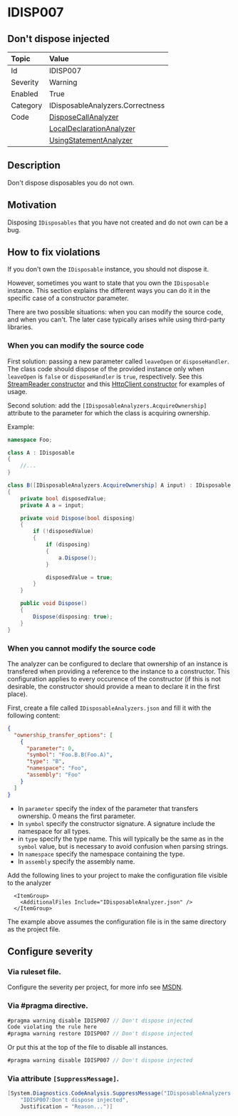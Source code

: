 # IDISP007
## Don't dispose injected

| Topic    | Value
| :--      | :--
| Id       | IDISP007
| Severity | Warning
| Enabled  | True
| Category | IDisposableAnalyzers.Correctness
| Code     | [DisposeCallAnalyzer](https://github.com/DotNetAnalyzers/IDisposableAnalyzers/blob/master/IDisposableAnalyzers/Analyzers/DisposeCallAnalyzer.cs)
|          | [LocalDeclarationAnalyzer](https://github.com/DotNetAnalyzers/IDisposableAnalyzers/blob/master/IDisposableAnalyzers/Analyzers/LocalDeclarationAnalyzer.cs)
|          | [UsingStatementAnalyzer](https://github.com/DotNetAnalyzers/IDisposableAnalyzers/blob/master/IDisposableAnalyzers/Analyzers/UsingStatementAnalyzer.cs)

## Description

Don't dispose disposables you do not own.

## Motivation

Disposing `IDisposables` that you have not created and do not own can be a bug.

## How to fix violations

If you don't own the `IDisposable` instance, you should not dispose it.

However, sometimes you want to state that you own the `IDisposable` instance. This section explains the different ways you can do it in the specific case of a constructor parameter.

There are two possible situations: when you can modify the source code, and when you can't. The later case typically arises while using third-party libraries.

### When you can modify the source code

First solution: passing a new parameter called `leaveOpen` or `disposeHandler`. The class code should dispose of the provided instance only when `leaveOpen` is `false` or `disposeHandler` is `true`, respectively. See this [StreamReader constructor](https://learn.microsoft.com/en-us/dotnet/api/system.io.streamreader.-ctor?view=net-9.0#system-io-streamreader-ctor(system-io-stream-system-text-encoding-system-boolean-system-int32-system-boolean)) and this [HttpClient constructor](https://learn.microsoft.com/en-us/dotnet/api/system.net.http.httpclient.-ctor?view=net-9.0#system-net-http-httpclient-ctor(system-net-http-httpmessagehandler-system-boolean)) for examples of usage.

Second solution: add the `[IDisposableAnalyzers.AcquireOwnership]` attribute to the parameter for which the class is acquiring ownership.

Example:
```csharp
namespace Foo;

class A : IDisposable
{
    //...
}

class B([IDisposableAnalyzers.AcquireOwnership] A input) : IDisposable
{
    private bool disposedValue;
    private A a = input;

    private void Dispose(bool disposing)
    {
        if (!disposedValue)
        {
            if (disposing)
            {
                a.Dispose();
            }

            disposedValue = true;
        }
    }

    public void Dispose()
    {
        Dispose(disposing: true);
    }
}
```

### When you cannot modify the source code

The analyzer can be configured to declare that ownership of an instance is transfered when providing a reference to the instance to a constructor. This configuration applies to every occurence of the constructor (if this is not desirable, the constructor should provide a mean to declare it in the first place).

First, create a file called `IDisposableAnalyzers.json` and fill it with the following content:
```json
{
  "ownership_transfer_options": [
    {
      "parameter": 0,
      "symbol": "Foo.B.B(Foo.A)",
      "type": "B",
      "namespace": "Foo",
      "assembly": "Foo"
    }
  ]
}
```

+ In `parameter` specify the index of the parameter that transfers ownership. 0 means the first parameter.
+ In `symbol` specify the constructor signature. A signature include the namespace for all types.
+ in `type` specify the type name. This will typically be the same as in the `symbol` value, but is necessary to avoid confusion when parsing strings.
+ In `namespace` specify the namespace containing the type.
+ In `assembly` specify the assembly name.

Add the following lines to your project to make the configuration file visible to the analyzer

```csproj
  <ItemGroup>
    <AdditionalFiles Include="IDisposableAnalyzer.json" />
  </ItemGroup>
```

The example above assumes the configuration file is in the same directory as the project file.

<!-- start generated config severity -->
## Configure severity

### Via ruleset file.

Configure the severity per project, for more info see [MSDN](https://msdn.microsoft.com/en-us/library/dd264949.aspx).

### Via #pragma directive.
```C#
#pragma warning disable IDISP007 // Don't dispose injected
Code violating the rule here
#pragma warning restore IDISP007 // Don't dispose injected
```

Or put this at the top of the file to disable all instances.
```C#
#pragma warning disable IDISP007 // Don't dispose injected
```

### Via attribute `[SuppressMessage]`.

```C#
[System.Diagnostics.CodeAnalysis.SuppressMessage("IDisposableAnalyzers.Correctness", 
    "IDISP007:Don't dispose injected", 
    Justification = "Reason...")]
```
<!-- end generated config severity -->